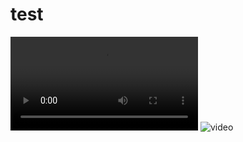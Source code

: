 # test
<!-- ![video](https://xxx.mp4 ':include') -->
![video](1.mp4 ':include')
![video](https://www.bilibili.com/video/BV1xy4y1t7it?t=14.9 ':include')